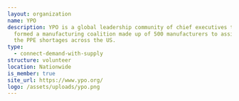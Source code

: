 ```yaml
---
layout: organization
name: YPO
description: YPO is a global leadership community of chief executives that has
  formed a manufacturing coalition made up of 500 manufacturers to assist with
  the PPE shortages across the US.
type:
  - connect-demand-with-supply
structure: volunteer
location: Nationwide
is_member: true
site_url: https://www.ypo.org/
logo: /assets/uploads/ypo.png
---
```

